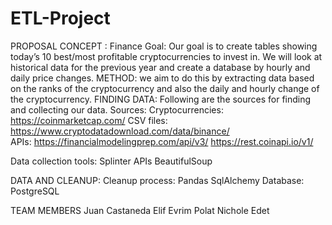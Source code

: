 # ETL-Project
PROPOSAL
CONCEPT : Finance
Goal: Our goal is to create tables showing today’s 10 best/most profitable cryptocurrencies to invest in. We will look at historical data for the previous year and create a database by hourly and daily price changes. 
METHOD: we aim to do this by extracting data based on the ranks of the cryptocurrency and also the daily and hourly change of the cryptocurrency.
FINDING DATA: Following are the sources for finding and collecting our data.
Sources:
Cryptocurrencies:
https://coinmarketcap.com/
CSV files:
 https://www.cryptodatadownload.com/data/binance/  
APIs:
https://financialmodelingprep.com/api/v3/ 
 https://rest.coinapi.io/v1/
 
Data collection tools:
Splinter
APIs
BeautifulSoup

DATA AND CLEANUP: 
Cleanup process: 
Pandas
SqlAlchemy
Database:
PostgreSQL
 
TEAM MEMBERS
Juan Castaneda
Elif Evrim Polat
Nichole Edet
